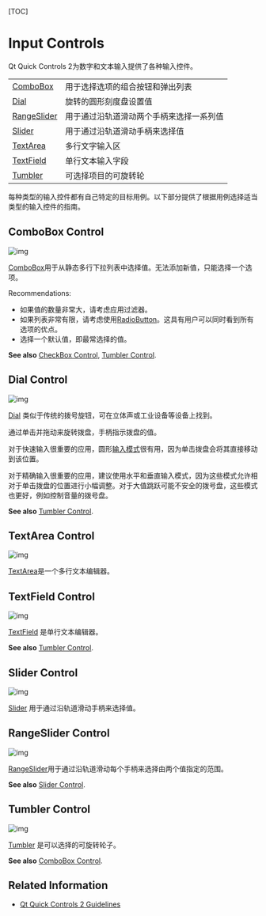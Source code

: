 [TOC]

# Input Controls



Qt Quick Controls 2为数字和文本输入提供了各种输入控件。

|                                                              |                                          |
| ------------------------------------------------------------ | ---------------------------------------- |
| [ComboBox](https://doc.qt.io/qt-5/qml-qtquick-controls2-combobox.html) | 用于选择选项的组合按钮和弹出列表         |
| [Dial](https://doc.qt.io/qt-5/qml-qtquick-controls2-dial.html) | 旋转的圆形刻度盘设置值                   |
| [RangeSlider](https://doc.qt.io/qt-5/qml-qtquick-controls2-rangeslider.html) | 用于通过沿轨道滑动两个手柄来选择一系列值 |
| [Slider](https://doc.qt.io/qt-5/qml-qtquick-controls2-slider.html) | 用于通过沿轨道滑动手柄来选择值           |
| [TextArea](https://doc.qt.io/qt-5/qml-qtquick-controls2-textarea.html) | 多行文字输入区                           |
| [TextField](https://doc.qt.io/qt-5/qml-qtquick-controls2-textfield.html) | 单行文本输入字段                         |
| [Tumbler](https://doc.qt.io/qt-5/qml-qtquick-controls2-tumbler.html) | 可选择项目的可旋转轮                     |

每种类型的输入控件都有自己特定的目标用例。以下部分提供了根据用例选择适当类型的输入控件的指南。



## ComboBox Control



![img](QtQuick输入控件.assets/qtquickcontrols2-combobox.gif)



[ComboBox](https://doc.qt.io/qt-5/qml-qtquick-controls2-combobox.html)用于从静态多行下拉列表中选择值。无法添加新值，只能选择一个选项。

Recommendations:

- 如果值的数量非常大，请考虑应用过滤器。
- 如果列表非常有限，请考虑使用[RadioButton](https://doc.qt.io/qt-5/qml-qtquick-controls2-radiobutton.html)。这具有用户可以同时看到所有选项的优点。
- 选择一个默认值，即最常选择的值。

**See also** [CheckBox Control](https://doc.qt.io/qt-5/qtquickcontrols2-buttons.html#checkbox-control), [Tumbler Control](https://doc.qt.io/qt-5/qtquickcontrols2-input.html#tumbler-control).



## Dial Control

![img](QtQuick输入控件.assets/qtquickcontrols2-dial.png)

[Dial](https://doc.qt.io/qt-5/qml-qtquick-controls2-dial.html) 类似于传统的拨号旋钮，可在立体声或工业设备等设备上找到。

通过单击并拖动来旋转拨盘，手柄指示拨盘的值。

对于快速输入很重要的应用，圆形[输入模式](https://doc.qt.io/qt-5/qml-qtquick-controls2-dial.html#inputMode-prop)很有用，因为单击拨盘会将其直接移动到该位置。

对于精确输入很重要的应用，建议使用水平和垂直输入模式，因为这些模式允许相对于单击拨盘的位置进行小幅调整。对于大值跳跃可能不安全的拨号盘，这些模式也更好，例如控制音量的拨号盘。

**See also** [Tumbler Control](https://doc.qt.io/qt-5/qtquickcontrols2-input.html#tumbler-control).



## TextArea Control

![img](QtQuick输入控件.assets/qtquickcontrols2-textarea.png)

[TextArea](https://doc.qt.io/qt-5/qml-qtquick-controls2-textarea.html)是一个多行文本编辑器。



## TextField Control

![img](QtQuick输入控件.assets/qtquickcontrols2-textfield.png)

[TextField](https://doc.qt.io/qt-5/qml-qtquick-controls2-textfield.html) 是单行文本编辑器。

**See also** [Tumbler Control](https://doc.qt.io/qt-5/qtquickcontrols2-input.html#tumbler-control).



## Slider Control



![img](QtQuick输入控件.assets/qtquickcontrols2-slider.gif)



[Slider](https://doc.qt.io/qt-5/qml-qtquick-controls2-slider.html) 用于通过沿轨道滑动手柄来选择值。



## RangeSlider Control



![img](QtQuick输入控件.assets/qtquickcontrols2-rangeslider.gif)



[RangeSlider](https://doc.qt.io/qt-5/qml-qtquick-controls2-rangeslider.html)用于通过沿轨道滑动每个手柄来选择由两个值指定的范围。

**See also** [Slider Control](https://doc.qt.io/qt-5/qtquickcontrols2-input.html#slider-control).



## Tumbler Control

![img](QtQuick输入控件.assets/qtquickcontrols2-tumbler.png)

[Tumbler](https://doc.qt.io/qt-5/qml-qtquick-controls2-tumbler.html) 是可以选择的可旋转轮子。

**See also** [ComboBox Control](https://doc.qt.io/qt-5/qtquickcontrols2-input.html#combobox-control).



## Related Information

- [Qt Quick Controls 2 Guidelines](https://doc.qt.io/qt-5/qtquickcontrols2-guidelines.html)